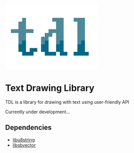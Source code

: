![](https://raw.githubusercontent.com/celtrecium/tdl/master/tdllogo.png)
# Text Drawing Library
TDL is a library for drawing with text using user-friendly API

Currently under development...

## Dependencies
* [libu8string](https://github.com/celtrecium/libu8string)
* [libsbvector](https://github.com/celtrecium/libsbvector)
